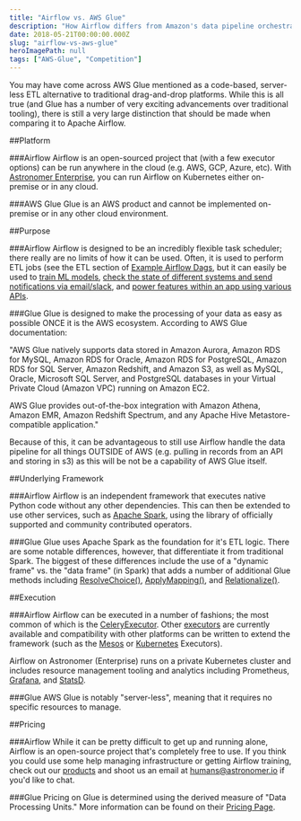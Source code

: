 ```yaml
---
title: "Airflow vs. AWS Glue"
description: "How Airflow differs from Amazon's data pipeline orchestration tool, AWS Glue."
date: 2018-05-21T00:00:00.000Z
slug: "airflow-vs-aws-glue"
heroImagePath: null
tags: ["AWS-Glue", "Competition"]
---
```


You may have come across AWS Glue mentioned as a code-based, server-less ETL alternative to traditional drag-and-drop platforms. While this is all true (and Glue has a number of very exciting advancements over traditional tooling), there is still a very large distinction that should be made when comparing it to Apache Airflow.

##Platform

###Airflow
Airflow is an open-sourced project that (with a few executor options) can be run anywhere in the cloud (e.g. AWS, GCP, Azure, etc). With [Astronomer Enterprise](http://enterprise.astronomer.io/), you can run Airflow on Kubernetes either on-premise or in any cloud.

###AWS Glue
Glue is an AWS product and cannot be implemented on-premise or in any other cloud environment.

##Purpose

###Airflow
Airflow is designed to be an incredibly flexible task scheduler; there really are no limits of how it can be used. Often, it is used to perform ETL jobs (see the ETL section of [Example Airflow Dags](https://github.com/airflow-plugins/Example-Airflow-DAGs), but it can easily be used to [train ML models](https://wecode.wepay.com/posts/training-machine-learning-models-with-airflow-and-bigquery), [check the state of different systems and send notifications via email/slack](https://www.astronomer.io/blog/automating-salesforce-reports-in-slack-with-airflow-3/), and [power features within an app using various APIs](https://robinhood.engineering/why-robinhood-uses-airflow-aed13a9a90c8?gi=e3d130abaf1a).

###Glue
Glue is designed to make the processing of your data as easy as possible ONCE it is the AWS ecosystem. According to AWS Glue documentation:

"AWS Glue natively supports data stored in Amazon Aurora, Amazon RDS for MySQL, Amazon RDS for Oracle, Amazon RDS for PostgreSQL, Amazon RDS for SQL Server, Amazon Redshift, and Amazon S3, as well as MySQL, Oracle, Microsoft SQL Server, and PostgreSQL databases in your Virtual Private Cloud (Amazon VPC) running on Amazon EC2.

AWS Glue provides out-of-the-box integration with Amazon Athena, Amazon EMR, Amazon Redshift Spectrum, and any Apache Hive Metastore-compatible application."

Because of this, it can be advantageous to still use Airflow handle the data pipeline for all things OUTSIDE of AWS (e.g. pulling in records from an API and storing in s3) as this will be not be a capability of AWS Glue itself.

##Underlying Framework

###Airflow
Airflow is an independent framework that executes native Python code without any other dependencies. This can then be extended to use other services, such as [Apache Spark](https://github.com/apache/incubator-airflow/blob/master/airflow/contrib/operators/spark_submit_operator.py), using the library of officially supported and community contributed operators.

###Glue
Glue uses Apache Spark as the foundation for it's ETL logic. There are some notable differences, however, that differentiate it from traditional Spark. The biggest of these differences include the use of a "dynamic frame" vs. the "data frame" (in Spark) that adds a number of additional Glue methods including [ResolveChoice()](https://docs.aws.amazon.com/glue/latest/dg/aws-glue-api-crawler-pyspark-transforms-ResolveChoice.html), [ApplyMapping()](https://docs.aws.amazon.com/glue/latest/dg/aws-glue-api-crawler-pyspark-transforms-ApplyMapping.html), and [Relationalize()](https://docs.aws.amazon.com/glue/latest/dg/aws-glue-api-crawler-pyspark-transforms-Relationalize.html).

##Execution

###Airflow
Airflow can be executed in a number of fashions; the most common of which is the [CeleryExecutor](https://github.com/apache/incubator-airflow/blob/master/airflow/executors/celery_executor.py). Other [executors](https://github.com/apache/incubator-airflow/tree/master/airflow/executors) are currently available and compatibility with other platforms can be written to extend the framework (such as the [Mesos](https://github.com/apache/incubator-airflow/blob/master/airflow/contrib/executors/mesos_executor.py) or [Kubernetes](https://cwiki.apache.org/confluence/pages/viewpage.action?pageId=71013666) Executors).

Airflow on Astronomer (Enterprise) runs on a private Kubernetes cluster and includes resource management tooling and analytics including Prometheus, [Grafana](https://grafana.com/), and [StatsD](https://github.com/etsy/statsd).

###Glue
AWS Glue is notably "server-less", meaning that it requires no specific resources to manage.

##Pricing

###Airflow
While it can be pretty difficult to get up and running alone, Airflow is an open-source project that's completely free to use. If you think you could use some help managing infrastructure or getting Airflow training, check out our [products](https://astronomer.io) and shoot us an email at humans@astronomer.io if you'd like to chat.


###Glue
Pricing on Glue is determined using the derived measure of "Data Processing Units." More information can be found on their [Pricing Page](https://aws.amazon.com/glue/pricing/).